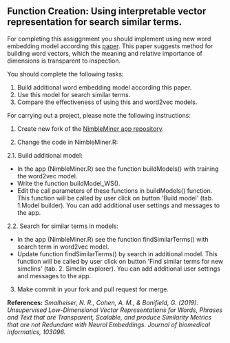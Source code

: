 ## Function Creation: Using interpretable vector representation for search similar terms.

For completing this assiggnment you should implement using new word embedding model according this [paper](https://github.com/mtopaz/Course-project-spring-2019/blob/master/refs/JBI.2019.Similar-words.pdf). This paper suggests method for building word vectors, which the meaning and relative importance of dimensions is transparent to inspection.

You should complete the following tasks:
1. Build additional word embedding model according this paper.
1. Use this model for search similar terms.
1. Compare the effectiveness of using this and word2vec models.

For carrying out a project, please note the following instructions:

1. Create new fork of the [NimbleMiner app repository](https://github.com/mtopaz/NimbleMiner).

2. Change the code in NimbleMiner.R:

2.1. Build additional model:

* In the app (NimbleMiner.R) see the function buildModels() with training the word2vec model. 
* Write the function buildModel_WS().
* Edit the call parameters of these functions in buildModels() function. This function will be called by user click on button 'Build model' (tab. 1.Model builder). You can add additional user settings and messages to the app. 

2.2. Search for similar terms in models:

* In the app (NimbleMiner.R) see the function findSimilarTerms() with search term in word2vec model. 
* Update  function findSimilarTerms() by search in additional model. This function will be called by user click on button 'Find similar terms for new simclins' (tab. 2. Simclin explorer). You can add additional user settings and messages to the app. 

3. Make commit in your fork and pull request for merge.

**References:**
_Smalheiser, N. R., Cohen, A. M., & Bonifield, G. (2019). Unsupervised Low-Dimensional Vector Representations for Words, Phrases and Text that are Transparent, Scalable, and produce Similarity Metrics that are not Redundant with Neural Embeddings. Journal of biomedical informatics, 103096._
